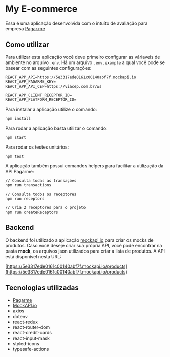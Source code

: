 # My E-commerce

Essa é uma aplicação desenvolvida com o intuíto de avaliação para empresa [Pagar.me](https://pagar.me/)

## Como utilizar

Para utilizar esta aplicação você deve primeiro configurar as váriaveis de ambiente no arquivo `.env`. Há um arquivo `.env.example` a qual você pode se basear com as seguintes
configurações:

```shell
REACT_APP_API=https://5e3317ede0161c00140abf7f.mockapi.io
REACT_APP_PAGARME_KEY=
REACT_APP_API_CEP=https://viacep.com.br/ws

REACT_APP_CLIENT_RECEPTOR_ID=
REACT_APP_PLATFORM_RECEPTOR_ID=
```

Para instalar a aplicação utilize o comando:

```shell
npm install
```

Para rodar a aplicação basta utilizar o comando:

```shell
npm start
```

Para rodar os testes unitários:

```shell
npm test
```

A aplicação também possui comandos helpers para facilitar a utilização da API Pagarme:

```shell
// Consulta todas as transações
npm run transactions

// Consulta todos os receptores
npm run receptors

// Cria 2 receptores para o projeto
npm run createReceptors
```

## Backend

O backend foi utilizado a aplicação [mockapi.io](https://www.mockapi.io/) para criar os mocks de produtos. Caso você deseje criar sua própria API, você pode encontrar na pasta
**mock**, os arquivos json utilizados para criar a lista de produtos. A API está disponível nesta URL:

[https://5e3317ede0161c00140abf7f.mockapi.io/products](https://5e3317ede0161c00140abf7f.mockapi.io/products)

## Tecnologias utilizadas

- [Pagarme](https://github.com/pagarme/pagarme-js)
- [MockAPI.io](https://www.mockapi.io/)
- axios
- dotenv
- react-redux
- react-router-dom
- react-credit-cards
- react-input-mask
- styled-icons
- typesafe-actions
